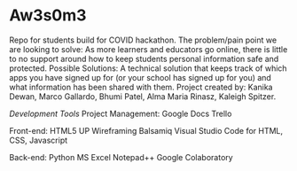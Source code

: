 # Aw3s0m3
Repo for students build for COVID hackathon. The problem/pain point we are looking to solve: As more learners and educators go online, there is little to no support around how to keep students personal information safe and protected. Possible Solutions: A technical solution that keeps track of which apps you have signed up for (or your school has signed up for you) and what information has been shared with them.
Project created by: 
Kanika Dewan,
Marco Gallardo,
Bhumi Patel,
Alma Maria Rinasz,
Kaleigh Spitzer.

*Development Tools*
Project Management:
Google Docs
Trello

Front-end:
HTML5 UP
Wireframing Balsamiq
Visual Studio Code for HTML, CSS, Javascript

Back-end:
Python
MS Excel
Notepad++
Google Colaboratory


